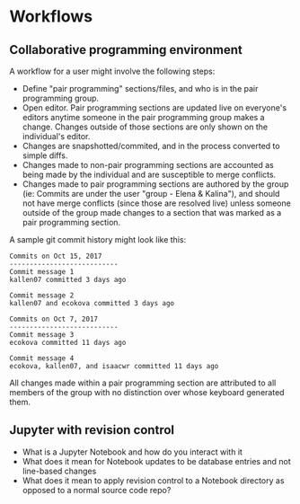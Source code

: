 # Workflows

## Collaborative programming environment

A workflow for a user might involve the following steps:

- Define "pair programming" sections/files, and who is in the pair programming group.
- Open editor. Pair programming sections are updated live on everyone's editors 
  anytime someone in the pair programming group makes a change. Changes outside 
  of those sections are only shown on the individual's editor.
- Changes are snapshotted/commited, and in the process converted to simple diffs. 
- Changes made to non-pair programming sections are accounted as being made by 
  the individual and are susceptible to merge conflicts.
- Changes made to pair programming sections are authored by the group (ie: Commits are
  under the user "group - Elena & Kalina"), and should not have merge conflicts
  (since those are resolved live) unless someone outside of the group made changes
  to a section that was marked as a pair programming section. 

A sample git commit history might look like this:

```
Commits on Oct 15, 2017
---------------------------
Commit message 1
kallen07 committed 3 days ago

Commit message 2
kallen07 and ecokova committed 3 days ago

Commits on Oct 7, 2017
---------------------------
Commit message 3
ecokova committed 11 days ago

Commit message 4
ecokova, kallen07, and isaacwr committed 11 days ago

```

All changes made within a pair programming section are attributed to all members of the group with no distinction over whose keyboard generated them.

## Jupyter with revision control


- What is a Jupyter Notebook and how do you interact with it
- What does it mean for Notebook updates to be database entries and not line-based changes
- What does it mean to apply revision control to a Notebook directory as opposed to a normal source code repo?
